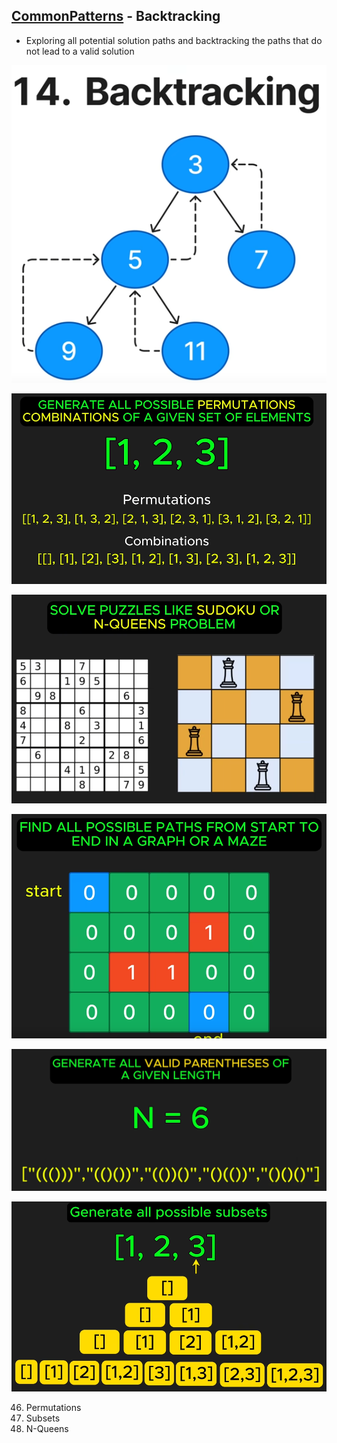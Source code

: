 ## [CommonPatterns](/README.md#common-patterns) - Backtracking
- Exploring all potential solution paths and backtracking the paths that do not lead to a valid solution

![image](imgs/backtracking-0.png)

![image](imgs/backtracking-1.png)

![image](imgs/backtracking-2.png)

![image](imgs/backtracking-3.png)

![image](imgs/backtracking-4.png)

![image](imgs/backtracking-5.png)

46. Permutations
78. Subsets
51. N-Queens